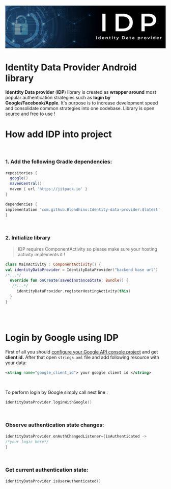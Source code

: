 ![Header image](https://raw.githubusercontent.com/Blondhino/Identity-data-provider/master/identity_data_provider/src/main/res/drawable/idp.png)
# Identity Data Provider Android library

**Identtity Data provider** (**IDP**) library is created as **wrapper around** most popular authentication strategies such as **login by Google/Facebook/Apple**. It's purpose is to increase development speed and consolidate common strategies into one codebase. Library is open source and free to use !

# How add IDP into project
<br>

 ### 1. Add the following Gradle dependencies:

```groovy
repositories {  
  google()  
  mavenCentral()  
  maven { url 'https://jitpack.io' }  
}
```

```groovy
dependencies {  
implementation 'com.github.Blondhino:Identity-data-provider:$latest'
}
```
<br>

### 2. Initialize library

> IDP requires ComponentActivity so please make sure your hosting
> activity implements it !

```kotlin
class MainActivity : ComponentActivity() {
val identityDataProvider = IdentityDataProvider("backend base url")
/*...*/
  override fun onCreate(savedInstanceState: Bundle?) {
   /*...*/
     identityDataProvider.registerHostingActivity(this)
  }
}
```
<br>
<br>

# Login by Google using IDP


First of all you should [configure your Google API console project](https://developers.google.com/identity/sign-in/android/start-integrating#configure_a_project) and get **client id.**  After that open `strings.xml` file and add following resource with your data: 
  ```xml
<string name="google_client_id"> your google client id </string>
```

<br>

To perform login by Google simply call next line :

 ```kotlin
identityDataProvider.loginWithGoogle()
```

<br>

### Observe authentication state changes:

 ```kotlin
identityDataProvider.onAuthChangedListener={isAuthenticated ->
 /*your logic here*/
 }
```

<br>

### Get current authentication state: 

 ```kotlin
identityDataProvider.isUserAuthenticated()
```

